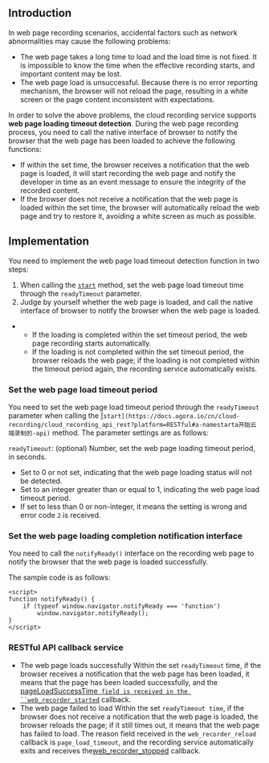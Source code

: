 ## Introduction

In web page recording scenarios, accidental factors such as network abnormalities may cause the following problems:

- The web page takes a long time to load and the load time is not fixed. It is impossible to know the time when the effective recording starts, and important content may be lost.
- The web page load is unsuccessful. Because there is no error reporting mechanism, the browser will not reload the page, resulting in a white screen or the page content inconsistent with expectations.

In order to solve the above problems, the cloud recording service supports **web page loading timeout detection**. During the web page recording process, you need to call the native interface of browser to notify the browser that the web page has been loaded to achieve the following functions:

- If within the set time, the browser receives a notification that the web page is loaded, it will start recording the web page and notify the developer in time as an event message to ensure the integrity of the recorded content.
- If the browser does not receive a notification that the web page is loaded within the set time, the browser will automatically reload the web page and try to restore it, avoiding a white screen as much as possible.

## Implementation

You need to implement the web page load timeout detection function in two steps:

1. When calling the [`start`](https://docs.agora.io/cn/cloud-recording/cloud_recording_api_rest?platform=RESTful#a-namestarta开始云端录制的-api) method, set the web page load timeout time through the `readyTimeout` parameter.
2. Judge by yourself whether the web page is loaded, and call the native interface of browser to notify the browser when the web page is loaded.

- 
   - If the loading is completed within the set timeout period, the web page recording starts automatically.
   - If the loading is not completed within the set timeout period, the browser reloads the web page; if the loading is not completed within the timeout period again, the recording service automatically exists.

### Set the web page load timeout period

You need to set the web page load timeout period through the `readyTimeout` parameter when calling the [`start](https://docs.agora.io/cn/cloud-recording/cloud_recording_api_rest?platform=RESTful#a-namestarta开始云端录制的-api)` method. The parameter settings are as follows:

`readyTimeout`: (optional) Number, set the web page loading timeout period, in seconds.

- Set to 0 or not set, indicating that the web page loading status will not be detected.
- Set to an integer greater than or equal to 1, indicating the web page load timeout period.
- If set to less than 0 or non-integer, it means the setting is wrong and error code `2` is received.

### Set the web page loading completion notification interface

You need to call the `notifyReady()` interface on the recording web page to notify the browser that the web page is loaded successfully.

The sample code is as follows:

```
<script>
function notifyReady() {
    if (typeof window.navigator.notifyReady === 'function')
        window.navigator.notifyReady();
}
</script>
```

### RESTful API callback service

- The web page loads successfully
Within the set `readyTimeout` time, if the browser receives a notification that the web page has been loaded, it means that the page has been loaded successfully, and the [pageLoadSuccessTime` field is received in the ``web_recorder_started`](https://docs.agora.io/cn/cloud-recording/cloud_recording_callback_rest?platform=RESTful#a-name70a70-web_recorder_started) callback.
- The web page failed to load
Within the set `readyTimeout time`, if the browser does not receive a notification that the web page is loaded, the browser reloads the page; if it still times out, it means that the web page has failed to load. The reason field received in the `web_recorder_reload` callback is `page_load_timeout`, and the recording service automatically exits and receives the[web_recorder_stopped](https://docs.agora.io/cn/cloud-recording/cloud_recording_callback_rest?platform=RESTful#a-name71a71-web_recorder_stopped) callback.